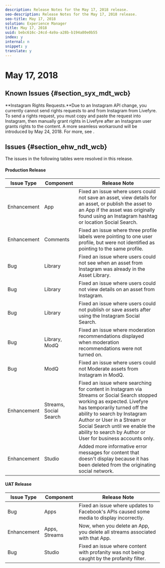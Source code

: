 ```yaml
---
description: Release Notes for the May 17, 2018 release.
seo-description: Release Notes for the May 17, 2018 release.
seo-title: May 17, 2018
solution: Experience Manager
title: May 17, 2018
uuid: bebc616c-24cd-4a9a-a28b-b194a80e0b55
index: y
internal: n
snippet: y
translate: y
---
```


# May 17, 2018


## Known Issues {#section_syx_mdt_wcb}

**Instagram Rights Requests.**Due to an Instagram API change, you currently cannot send rights requests to and from Instagram from Livefyre. To send a rights request, you must copy and paste the request into Instagram, then manually grant rights in Livefyre after an Instagram user grants rights to the content. A more seamless workaround will be introduced by May 24, 2018. For more, see [](c_anouncements.md#c_anouncements).

## Issues {#section_ehw_ndt_wcb}

The issues in the following tables were resolved in this release.

#### Production Release
|  **Issue Type** | **Component** | **Release Note** |
|---|---|---|
| Enhancement |App |Fixed an issue where users could not save an asset, view details for an asset, or publish the asset to an App if the asset was originally found using an Instagram hashtag or location Social Search. |
| Enhancement |Comments |Fixed an issue where three profile labels were pointing to one user profile, but were not identified as pointing to the same profile. |
| Bug |Library |Fixed an issue where users could not see when an asset from Instagram was already in the Asset Library. |
| Bug |Library |Fixed an issue where users could not view details on an asset from Instagram. |
| Bug |Library |Fixed an issue where users could not publish or save assets after using the Instagram Social Search. |
| Bug |Library, ModQ |Fixed an issue where moderation recommendations displayed when moderation recommendations were not turned on. |
| Bug |ModQ |Fixed an issue where users could not Moderate assets from Instagram in ModQ. |
| Enhancement |Streams, Social Search |Fixed an issue where searching for content in Instagram via Streams or Social Search stopped working as expected. Livefyre has temporarily turned off the ability to search by Instagram Author or User in a Stream or Social Search until we enable the ability to search by Author or User for business accounts only. |
| Enhancement |Studio |Added more informative error messages for content that doesn't display because it has been deleted from the originating social network. |





#### UAT Release
|  **Issue Type** | **Component** | **Release Note** |
|---|---|---|
| Bug |Apps |Fixed an issue where updates to Facebook's APIs caused some media to display incorrectly. |
| Enhancement |Apps, Streams |Now, when you delete an App, you delete all streams associated with that App. |
| Bug |Studio |Fixed an issue where content with profanity was not being caught by the profanity filter. |

